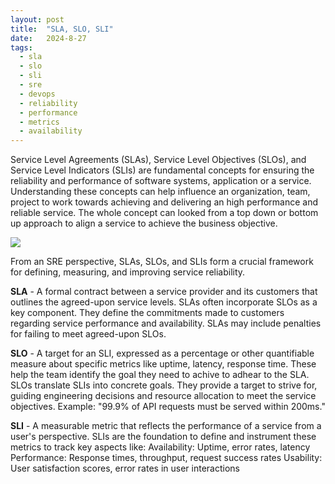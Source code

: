 ```yaml
---
layout: post
title:  "SLA, SLO, SLI"
date:   2024-8-27
tags:
  - sla
  - slo
  - sli
  - sre
  - devops
  - reliability
  - performance
  - metrics
  - availability
---
```


Service Level Agreements (SLAs), Service Level Objectives (SLOs), and Service Level Indicators (SLIs) are fundamental concepts for ensuring the reliability and performance of software systems, application or a service. Understanding these concepts can help influence an organization, team, project to work towards achieving and delivering an high performance and reliable service.
The whole concept can looked from a top down or bottom up approach to align a service to achieve the business objective.

<img  src="{{ site.baseurl }}/img/sla-slo-sli.drawio.png">

From an SRE perspective, SLAs, SLOs, and SLIs form a crucial framework for defining, measuring, and improving service reliability.

**SLA** - A formal contract between a service provider and its customers that outlines the agreed-upon service levels.
SLAs often incorporate SLOs as a key component. They define the commitments made to customers regarding service performance and availability. SLAs may include penalties for failing to meet agreed-upon SLOs.

**SLO** - A target for an SLI, expressed as a percentage or other quantifiable measure about specific metrics like uptime, latency, response time. These help the team identify the goal they need to achive to adhear to the SLA. SLOs translate SLIs into concrete goals. They provide a target to strive for, guiding engineering decisions and resource allocation to meet the service objectives.
Example: "99.9% of API requests must be served within 200ms."

**SLI** - A measurable metric that reflects the performance of a service from a user's perspective.
SLIs are the foundation to define and instrument these metrics to track key aspects like:
Availability: Uptime, error rates, latency
Performance: Response times, throughput, request success rates
Usability: User satisfaction scores, error rates in user interactions
